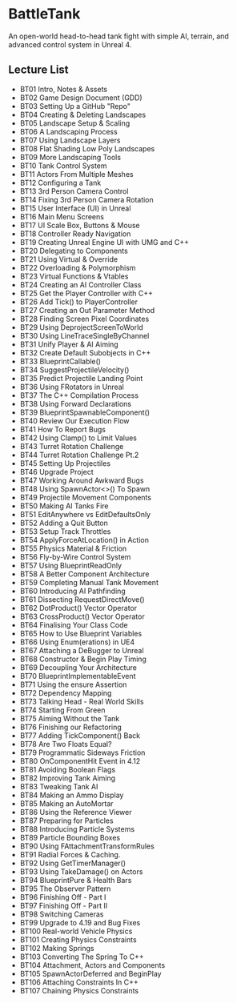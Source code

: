 # BattleTank
An open-world head-to-head tank fight with simple AI, terrain, and advanced control system in Unreal 4.

## Lecture List
* BT01 Intro, Notes & Assets
* BT02 Game Design Document (GDD)
* BT03 Setting Up a GitHub "Repo"
* BT04 Creating & Deleting Landscapes
* BT05 Landscape Setup & Scaling
* BT06 A Landscaping Process
* BT07 Using Landscape Layers
* BT08 Flat Shading Low Poly Landscapes
* BT09 More Landscaping Tools
* BT10 Tank Control System
* BT11 Actors From Multiple Meshes
* BT12 Configuring a Tank
* BT13 3rd Person Camera Control
* BT14 Fixing 3rd Person Camera Rotation
* BT15 User Interface (UI) in Unreal
* BT16 Main Menu Screens
* BT17 UI Scale Box, Buttons & Mouse
* BT18 Controller Ready Navigation
* BT19 Creating Unreal Engine UI with UMG and C++
* BT20 Delegating to Components
* BT21 Using Virtual & Override
* BT22 Overloading & Polymorphism
* BT23 Virtual Functions & Vtables
* BT24 Creating an AI Controller Class
* BT25 Get the Player Controller with C++
* BT26 Add Tick() to PlayerController
* BT27 Creating an Out Parameter Method
* BT28 Finding Screen Pixel Coordinates
* BT29 Using DeprojectScreenToWorld
* BT30 Using LineTraceSingleByChannel
* BT31 Unify Player & AI Aiming
* BT32 Create Default Subobjects in C++
* BT33 BlueprintCallable()
* BT34 SuggestProjectileVelocity()
* BT35 Predict Projectile Landing Point
* BT36 Using FRotators in Unreal
* BT37 The C++ Compilation Process
* BT38 Using Forward Declarations
* BT39 BlueprintSpawnableComponent()
* BT40 Review Our Execution Flow
* BT41 How To Report Bugs
* BT42 Using Clamp() to Limit Values
* BT43 Turret Rotation Challenge
* BT44 Turret Rotation Challenge Pt.2
* BT45 Setting Up Projectiles
* BT46 Upgrade Project
* BT47 Working Around Awkward Bugs
* BT48 Using SpawnActor<>() To Spawn
* BT49 Projectile Movement Components
* BT50 Making AI Tanks Fire
* BT51 EditAnywhere vs EditDefaultsOnly
* BT52 Adding a Quit Button
* BT53 Setup Track Throttles
* BT54 ApplyForceAtLocation() in Action
* BT55 Physics Material & Friction
* BT56 Fly-by-Wire Control System
* BT57 Using BlueprintReadOnly
* BT58 A Better Component Architecture
* BT59 Completing Manual Tank Movement
* BT60 Introducing AI Pathfinding
* BT61 Dissecting RequestDirectMove()
* BT62 DotProduct() Vector Operator
* BT63 CrossProduct() Vector Operator
* BT64 Finalising Your Class Code
* BT65 How to Use Blueprint Variables
* BT66 Using Enum(erations) in UE4
* BT67 Attaching a DeBugger to Unreal
* BT68 Constructor & Begin Play Timing
* BT69 Decoupling Your Architecture
* BT70 BlueprintImplementableEvent
* BT71 Using the ensure Assertion
* BT72 Dependency Mapping
* BT73 Talking Head - Real World Skills
* BT74 Starting From Green
* BT75 Aiming Without the Tank
* BT76 Finishing our Refactoring
* BT77 Adding TickComponent() Back
* BT78 Are Two Floats Equal?
* BT79 Programmatic Sideways Friction
* BT80 OnComponentHit Event in 4.12
* BT81 Avoiding Boolean Flags
* BT82 Improving Tank Aiming
* BT83 Tweaking Tank AI
* BT84 Making an Ammo Display
* BT85 Making an AutoMortar
* BT86 Using the Reference Viewer
* BT87 Preparing for Particles
* BT88 Introducing Particle Systems
* BT89 Particle Bounding Boxes
* BT90 Using FAttachmentTransformRules
* BT91 Radial Forces & Caching.
* BT92 Using GetTimerManager()
* BT93 Using TakeDamage() on Actors
* BT94 BlueprintPure & Health Bars
* BT95 The Observer Pattern
* BT96 Finishing Off - Part I
* BT97 Finishing Off - Part II
* BT98 Switching Cameras
* BT99 Upgrade to 4.19 and Bug Fixes
* BT100 Real-world Vehicle Physics
* BT101 Creating Physics Constraints
* BT102 Making Springs
* BT103 Converting The Spring To C++
* BT104 Attachment, Actors and Components
* BT105 SpawnActorDeferred and BeginPlay
* BT106 Attaching Constraints In C++
* BT107 Chaining Physics Constraints